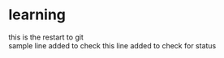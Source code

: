 # learning
this is the restart to git
<br>
sample line added to check
this line added to check for status